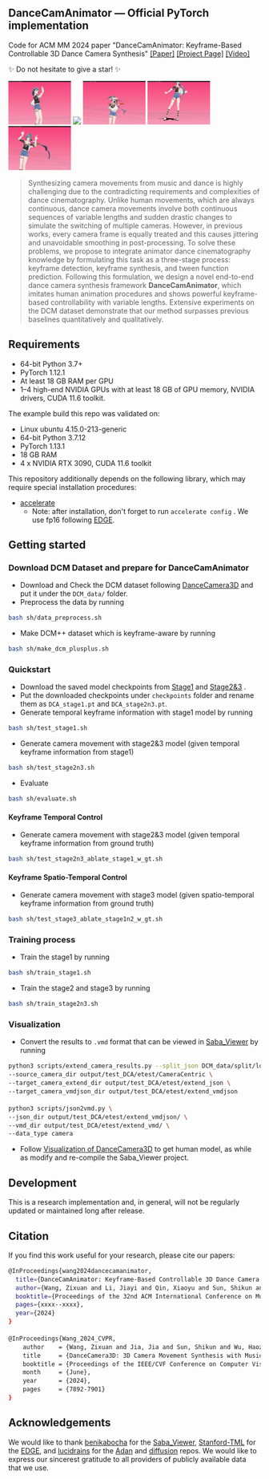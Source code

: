 ## DanceCamAnimator &mdash; Official PyTorch implementation

Code for ACM MM 2024 paper "DanceCamAnimator: Keyframe-Based Controllable 3D Dance Camera Synthesis"
[[Paper]](https://arxiv.org/abs/2409.14925) [[Project Page]](https://carmenw1203.github.io/DanceCamAnimator.github.io/) [[Video]](https://www.youtube.com/watch?v=pQa2B78fu0Y)

✨ Do not hesitate to give a star! ✨

<p float="left">
	<img src="media/1.gif" width="125" /> <img src="media/2.gif" width="125" /> <img width="125" src="media/3.gif"/> <img src="media/4.gif" width="125" /> <img width="125" src="media/5.gif"/>
	</p>

> Synthesizing camera movements from music and dance is highly challenging due to the contradicting requirements and complexities of dance cinematography. Unlike human movements, which are always continuous,  dance camera movements involve both continuous sequences of variable lengths and sudden drastic changes to simulate the switching of multiple cameras. However, in previous works, every camera frame is equally treated and this causes jittering and unavoidable smoothing in post-processing. To solve these problems, we propose to integrate animator dance cinematography knowledge by formulating this task as a three-stage process: keyframe detection, keyframe synthesis, and tween function prediction. Following this formulation, we design a novel end-to-end dance camera synthesis framework **DanceCamAnimator**, which imitates human animation procedures and shows powerful keyframe-based controllability with variable lengths. Extensive experiments on the DCM dataset demonstrate that our method surpasses previous baselines quantitatively and qualitatively.

## Requirements

* 64-bit Python 3.7+
* PyTorch 1.12.1
* At least 18 GB RAM per GPU
* 1&ndash;4 high-end NVIDIA GPUs with at least 18 GB of GPU memory, NVIDIA drivers, CUDA 11.6 toolkit.

The example build this repo was validated on:

* Linux ubuntu 4.15.0-213-generic
* 64-bit Python 3.7.12
* PyTorch 1.13.1
* 18 GB RAM
* 4 x NVIDIA RTX 3090, CUDA 11.6 toolkit

This repository additionally depends on the following library, which may require special installation procedures:

* [accelerate](https://huggingface.co/docs/accelerate/v0.16.0/en/index)
  * Note: after installation, don't forget to run `accelerate config` . We use fp16 following [EDGE](https://github.com/Stanford-TML/EDGE/blob/main/README.md).

## Getting started

### Download DCM Dataset and prepare for DanceCamAnimator

* Download and Check the DCM dataset following [DanceCamera3D](https://github.com/Carmenw1203/DanceCamera3D-Official) and put it under the `DCM_data/` folder.
* Preprocess the data by running

```.bash
bash sh/data_preprocess.sh
```

* Make DCM++ dataset which is keyframe-aware by running

```.bash
bash sh/make_dcm_plusplus.sh
```

### Quickstart

* Download the saved model checkpoints from [Stage1](https://drive.google.com/file/d/17ggTNO-oskjMZt6C1W6XrsYyXEtNrPxB/view?usp=sharing) and [Stage2&amp;3](https://drive.google.com/file/d/1S4zWbjhcwQd8Lsj-NwBM2kHcd-xP3ggH/view?usp=sharing) .
* Put the downloaded checkpoints under `checkpoints` folder and rename them as `DCA_stage1.pt` and `DCA_stage2n3.pt`.
* Generate temporal keyframe information with stage1 model by running

```.bash
bash sh/test_stage1.sh
```

* Generate camera movement with stage2&3 model (given temporal keyframe information from stage1)

```.bash
bash sh/test_stage2n3.sh
```

* Evaluate

```.bash
bash sh/evaluate.sh
```

#### Keyframe Temporal Control

* Generate camera movement with stage2&3 model (given temporal keyframe information from ground truth)

```.bash
bash sh/test_stage2n3_ablate_stage1_w_gt.sh
```

#### Keyframe Spatio-Temporal Control

* Generate camera movement with stage3 model (given spatio-temporal keyframe information from ground truth)

```.bash
bash sh/test_stage3_ablate_stage1n2_w_gt.sh
```

### Training process

* Train the stage1 by running

```.bash
bash sh/train_stage1.sh
```

* Train the stage2 and stage3 by running

```.bash
bash sh/train_stage2n3.sh
```

### Visualization

* Convert the results to `.vmd` format that can be viewed in [Saba_Viewer](https://github.com/benikabocha/saba) by running

```.bash
python3 scripts/extend_camera_results.py --split_json DCM_data/split/long2short.json \
--source_camera_dir output/test_DCA/etest/CameraCentric \
--target_camera_extend_dir output/test_DCA/etest/extend_json \
--target_camera_vmdjson_dir output/test_DCA/etest/extend_vmdjson

python3 scripts/json2vmd.py \
--json_dir output/test_DCA/etest/extend_vmdjson/ \
--vmd_dir output/test_DCA/etest/extend_vmd/ \
--data_type camera
```

* Follow [Visualization of DanceCamera3D](https://github.com/Carmenw1203/DanceCamera3D-Official?tab=readme-ov-file#visualization) to get human model, as while as modify and re-compile the Saba_Viewer project.

## Development

This is a research implementation and, in general, will not be regularly updated or maintained long after release.

## Citation

If you find this work useful for your research, please cite our papers:

```.bash
@InProceedings{wang2024dancecamanimator,
  title={DanceCamAnimator: Keyframe-Based Controllable 3D Dance Camera Synthesis},
  author={Wang, Zixuan and Li, Jiayi and Qin, Xiaoyu and Sun, Shikun and Zhou, Songtao and Jia, Jia and Luo, Jiebo},
  booktitle={Proceedings of the 32nd ACM International Conference on Multimedia},
  pages={xxxx--xxxx},
  year={2024}
}

@InProceedings{Wang_2024_CVPR,
    author    = {Wang, Zixuan and Jia, Jia and Sun, Shikun and Wu, Haozhe and Han, Rong and Li, Zhenyu and Tang, Di and Zhou, Jiaqing and Luo, Jiebo},
    title     = {DanceCamera3D: 3D Camera Movement Synthesis with Music and Dance},
    booktitle = {Proceedings of the IEEE/CVF Conference on Computer Vision and Pattern Recognition (CVPR)},
    month     = {June},
    year      = {2024},
    pages     = {7892-7901}
}
```

## Acknowledgements

We would like to thank [benikabocha](https://github.com/benikabocha) for the [Saba_Viewer](https://github.com/benikabocha/saba), [Stanford-TML](https://github.com/Stanford-TML) for the [EDGE](https://github.com/Stanford-TML/EDGE/blob/main/README.md), and [lucidrains](https://github.com/lucidrains) for the [Adan](https://github.com/lucidrains/Adan-pytorch) and [diffusion](https://github.com/lucidrains/denoising-diffusion-pytorch) repos. We would like to express our sincerest gratitude to all providers of publicly available data that we use.
